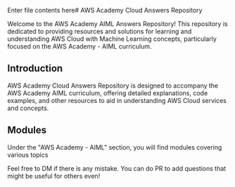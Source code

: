 Enter file contents here# AWS Academy Cloud Answers Repository

Welcome to the AWS Academy AIML Answers Repository! This repository is dedicated to providing resources and solutions for learning and understanding AWS Cloud with Machine Learning concepts, particularly focused on the AWS Academy - AIML curriculum.

## Introduction
AWS Academy Cloud Answers Repository is designed to accompany the AWS Academy AIML curriculum, offering detailed explanations, code examples, and other resources to aid in understanding AWS Cloud services and concepts.

## Modules
Under the "AWS Academy - AIML" section, you will find modules covering various topics

Feel free to DM if there is any mistake.
You can do PR to add questions that might be useful for others even!

